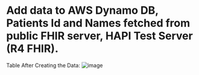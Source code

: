# Add data to AWS Dynamo DB, Patients Id and Names fetched from public FHIR server, HAPI Test Server (R4 FHIR). 

Table After Creating the Data:
![image](https://user-images.githubusercontent.com/42607672/215052215-37ce6e2c-d9dd-4063-8ac7-7c0c841364c6.png)
